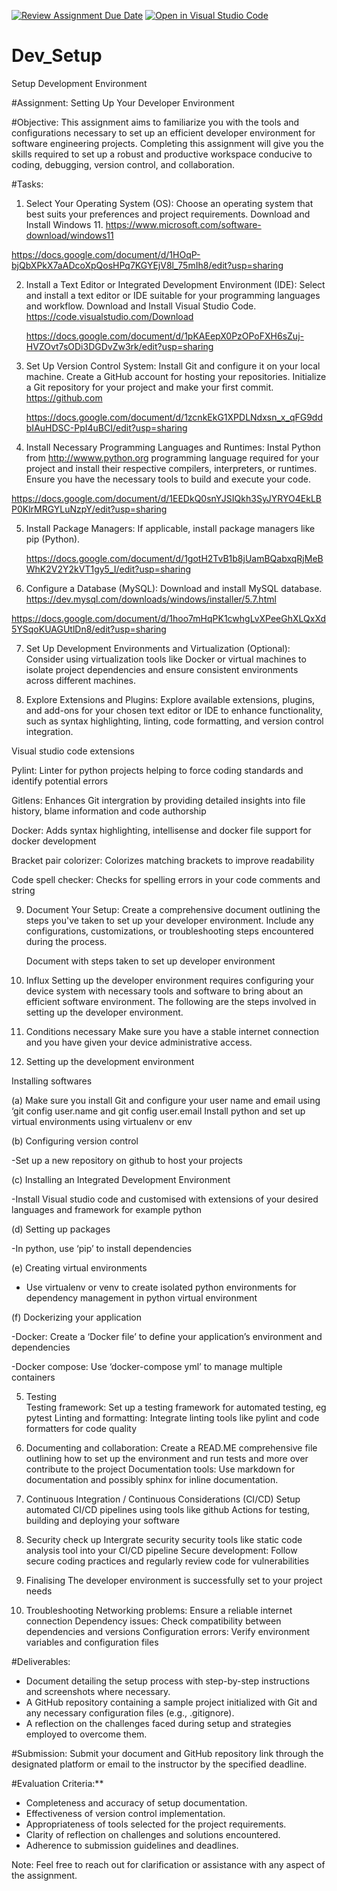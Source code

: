 [![Review Assignment Due Date](https://classroom.github.com/assets/deadline-readme-button-22041afd0340ce965d47ae6ef1cefeee28c7c493a6346c4f15d667ab976d596c.svg)](https://classroom.github.com/a/vbnbTt5m)
[![Open in Visual Studio Code](https://classroom.github.com/assets/open-in-vscode-2e0aaae1b6195c2367325f4f02e2d04e9abb55f0b24a779b69b11b9e10269abc.svg)](https://classroom.github.com/online_ide?assignment_repo_id=15272111&assignment_repo_type=AssignmentRepo)
# Dev_Setup
Setup Development Environment

#Assignment: Setting Up Your Developer Environment

#Objective:
This assignment aims to familiarize you with the tools and configurations necessary to set up an efficient developer environment for software engineering projects. Completing this assignment will give you the skills required to set up a robust and productive workspace conducive to coding, debugging, version control, and collaboration.

#Tasks:

1. Select Your Operating System (OS):
   Choose an operating system that best suits your preferences and project requirements. Download and Install Windows 11. https://www.microsoft.com/software-download/windows11
   
https://docs.google.com/document/d/1HOqP-bjQbXPkX7aADcoXpQosHPq7KGYEjV8l_75mIh8/edit?usp=sharing

2. Install a Text Editor or Integrated Development Environment (IDE):
   Select and install a text editor or IDE suitable for your programming languages and workflow. Download and Install Visual Studio Code. https://code.visualstudio.com/Download
   
   https://docs.google.com/document/d/1pKAEepX0PzOPoFXH6sZuj-HVZOvt7sODi3DGDvZw3rk/edit?usp=sharing
   
3. Set Up Version Control System:
   Install Git and configure it on your local machine. Create a GitHub account for hosting your repositories. Initialize a Git repository for your project and make your first commit. https://github.com

   https://docs.google.com/document/d/1zcnkEkG1XPDLNdxsn_x_qFG9ddbIAuHDSC-PpI4uBCI/edit?usp=sharing

4. Install Necessary Programming Languages and Runtimes:
  Instal Python from http://wwww.python.org programming language required for your project and install their respective compilers, interpreters, or runtimes. Ensure you have the necessary tools to build and execute your code.

https://docs.google.com/document/d/1EEDkQ0snYJSIQkh3SyJYRYO4EkLBP0KlrMRGYLuNzpY/edit?usp=sharing

5. Install Package Managers:
   If applicable, install package managers like pip (Python).

   https://docs.google.com/document/d/1gotH2TvB1b8jUamBQabxqRjMeBWhK2V2Y2kVT1gy5_I/edit?usp=sharing

6. Configure a Database (MySQL):
   Download and install MySQL database. https://dev.mysql.com/downloads/windows/installer/5.7.html

https://docs.google.com/document/d/1hoo7mHqPK1cwhgLvXPeeGhXLQxXd5YSqoKUAGUtlDn8/edit?usp=sharing

7. Set Up Development Environments and Virtualization (Optional):
   Consider using virtualization tools like Docker or virtual machines to isolate project dependencies and ensure consistent environments across different machines.

8. Explore Extensions and Plugins:
   Explore available extensions, plugins, and add-ons for your chosen text editor or IDE to enhance functionality, such as syntax highlighting, linting, code formatting, and version control integration.

Visual studio code extensions

Pylint: Linter for python projects helping to force coding standards and identify potential errors

Gitlens: Enhances Git intergration by providing detailed insights into file history, blame information and code authorship

Docker: Adds syntax highlighting, intellisense and docker file support for docker development

Bracket pair colorizer: Colorizes matching brackets to improve readability 

Code spell checker: Checks for spelling errors in your code comments and string

9. Document Your Setup:
    Create a comprehensive document outlining the steps you've taken to set up your developer environment. Include any configurations, customizations, or troubleshooting steps encountered during the process.

    Document with steps taken to set up developer environment

1. Influx
Setting up the developer environment requires configuring your device system with necessary tools and software to bring about an efficient software environment. The following are the steps involved in setting up the developer environment.

2. Conditions necessary
Make sure you have a stable internet connection and you have given your device administrative access.

3. Setting up the development environment
   
Installing softwares

(a) Make sure you install Git and configure your user name and email using ‘git config user.name and git config user.email
Install python and set up virtual environments using virtualenv or env

(b) Configuring version control

-Set up a new repository on github to host your projects

(c)  Installing an Integrated Development Environment
      
-Install Visual studio code and customised with extensions of your desired languages and framework for example python

(d)   Setting up packages

-In python, use ‘pip’ to install dependencies    

(e)    Creating virtual environments

- Use virtualenv or venv to create isolated python environments for dependency management in python virtual environment
 
(f)     Dockerizing your application

-Docker: Create a ‘Docker file’ to define your application’s environment and dependencies

-Docker compose: Use ‘docker-compose yml’ to manage multiple containers    

5. Testing  
Testing framework: Set up a testing framework for automated testing, eg pytest
Linting and formatting: Integrate linting tools like pylint and code formatters for code quality

6. Documenting and collaboration:
Create a READ.ME comprehensive file outlining how to set up the environment and run tests and more over contribute to the project
Documentation tools: Use markdown for documentation and possibly sphinx for inline documentation.

7. Continuous Integration / Continuous Considerations (CI/CD)
Setup automated CI/CD pipelines using tools like github Actions for testing, building and deploying your software             

8. Security check up
Intergrate security  security tools like static code analysis tool into your CI/CD pipeline
Secure development: Follow secure coding practices and regularly review code for vulnerabilities      

9. Finalising
The developer environment is successfully set to your project needs

10. Troubleshooting
Networking problems: Ensure a reliable internet connection
Dependency issues: Check compatibility between dependencies and versions
Configuration errors: Verify environment variables and configuration files
                               


#Deliverables:
- Document detailing the setup process with step-by-step instructions and screenshots where necessary.
- A GitHub repository containing a sample project initialized with Git and any necessary configuration files (e.g., .gitignore).
- A reflection on the challenges faced during setup and strategies employed to overcome them.

#Submission:
Submit your document and GitHub repository link through the designated platform or email to the instructor by the specified deadline.

#Evaluation Criteria:**
- Completeness and accuracy of setup documentation.
- Effectiveness of version control implementation.
- Appropriateness of tools selected for the project requirements.
- Clarity of reflection on challenges and solutions encountered.
- Adherence to submission guidelines and deadlines.

Note: Feel free to reach out for clarification or assistance with any aspect of the assignment.
